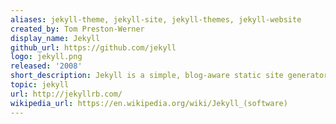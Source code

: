 ```yaml
---
aliases: jekyll-theme, jekyll-site, jekyll-themes, jekyll-website
created_by: Tom Preston-Werner
display_name: Jekyll
github_url: https://github.com/jekyll
logo: jekyll.png
released: '2008'
short_description: Jekyll is a simple, blog-aware static site generator.
topic: jekyll
url: http://jekyllrb.com/
wikipedia_url: https://en.wikipedia.org/wiki/Jekyll_(software)
---
```

